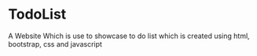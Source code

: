 # TodoList
A Website Which is use to showcase to do list which is created using html, bootstrap, css and javascript
